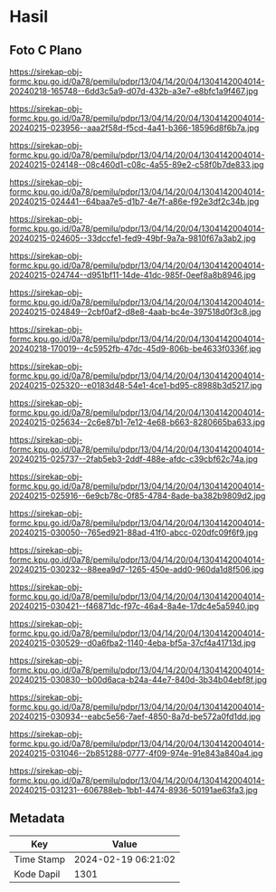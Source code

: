 # Hasil

## Foto C Plano

https://sirekap-obj-formc.kpu.go.id/0a78/pemilu/pdpr/13/04/14/20/04/1304142004014-20240218-165748--6dd3c5a9-d07d-432b-a3e7-e8bfc1a9f467.jpg

https://sirekap-obj-formc.kpu.go.id/0a78/pemilu/pdpr/13/04/14/20/04/1304142004014-20240215-023956--aaa2f58d-f5cd-4a41-b366-18596d8f6b7a.jpg

https://sirekap-obj-formc.kpu.go.id/0a78/pemilu/pdpr/13/04/14/20/04/1304142004014-20240215-024148--08c460d1-c08c-4a55-89e2-c58f0b7de833.jpg

https://sirekap-obj-formc.kpu.go.id/0a78/pemilu/pdpr/13/04/14/20/04/1304142004014-20240215-024441--64baa7e5-d1b7-4e7f-a86e-f92e3df2c34b.jpg

https://sirekap-obj-formc.kpu.go.id/0a78/pemilu/pdpr/13/04/14/20/04/1304142004014-20240215-024605--33dccfe1-fed9-49bf-9a7a-9810f67a3ab2.jpg

https://sirekap-obj-formc.kpu.go.id/0a78/pemilu/pdpr/13/04/14/20/04/1304142004014-20240215-024744--d951bf11-14de-41dc-985f-0eef8a8b8946.jpg

https://sirekap-obj-formc.kpu.go.id/0a78/pemilu/pdpr/13/04/14/20/04/1304142004014-20240215-024849--2cbf0af2-d8e8-4aab-bc4e-397518d0f3c8.jpg

https://sirekap-obj-formc.kpu.go.id/0a78/pemilu/pdpr/13/04/14/20/04/1304142004014-20240218-170019--4c5952fb-47dc-45d9-806b-be4633f0336f.jpg

https://sirekap-obj-formc.kpu.go.id/0a78/pemilu/pdpr/13/04/14/20/04/1304142004014-20240215-025320--e0183d48-54e1-4ce1-bd95-c8988b3d5217.jpg

https://sirekap-obj-formc.kpu.go.id/0a78/pemilu/pdpr/13/04/14/20/04/1304142004014-20240215-025634--2c6e87b1-7e12-4e68-b663-8280665ba633.jpg

https://sirekap-obj-formc.kpu.go.id/0a78/pemilu/pdpr/13/04/14/20/04/1304142004014-20240215-025737--2fab5eb3-2ddf-488e-afdc-c39cbf62c74a.jpg

https://sirekap-obj-formc.kpu.go.id/0a78/pemilu/pdpr/13/04/14/20/04/1304142004014-20240215-025916--6e9cb78c-0f85-4784-8ade-ba382b9809d2.jpg

https://sirekap-obj-formc.kpu.go.id/0a78/pemilu/pdpr/13/04/14/20/04/1304142004014-20240215-030050--765ed921-88ad-41f0-abcc-020dfc09f6f9.jpg

https://sirekap-obj-formc.kpu.go.id/0a78/pemilu/pdpr/13/04/14/20/04/1304142004014-20240215-030232--88eea9d7-1265-450e-add0-960da1d8f506.jpg

https://sirekap-obj-formc.kpu.go.id/0a78/pemilu/pdpr/13/04/14/20/04/1304142004014-20240215-030421--f46871dc-f97c-46a4-8a4e-17dc4e5a5940.jpg

https://sirekap-obj-formc.kpu.go.id/0a78/pemilu/pdpr/13/04/14/20/04/1304142004014-20240215-030529--d0a6fba2-1140-4eba-bf5a-37cf4a41713d.jpg

https://sirekap-obj-formc.kpu.go.id/0a78/pemilu/pdpr/13/04/14/20/04/1304142004014-20240215-030830--b00d6aca-b24a-44e7-840d-3b34b04ebf8f.jpg

https://sirekap-obj-formc.kpu.go.id/0a78/pemilu/pdpr/13/04/14/20/04/1304142004014-20240215-030934--eabc5e56-7aef-4850-8a7d-be572a0fd1dd.jpg

https://sirekap-obj-formc.kpu.go.id/0a78/pemilu/pdpr/13/04/14/20/04/1304142004014-20240215-031046--2b851288-0777-4f09-974e-91e843a840a4.jpg

https://sirekap-obj-formc.kpu.go.id/0a78/pemilu/pdpr/13/04/14/20/04/1304142004014-20240215-031231--606788eb-1bb1-4474-8936-50191ae63fa3.jpg


## Metadata

| Key        | Value               |
| ---------- | ------------------- |
| Time Stamp | 2024-02-19 06:21:02 |
| Kode Dapil | 1301                |



